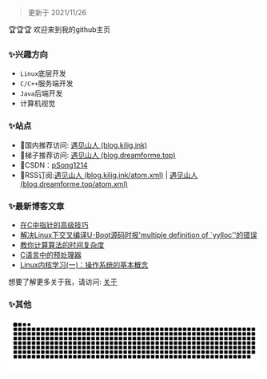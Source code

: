 > 更新于 2021/11/26

:trophy::trophy::trophy:
欢迎来到我的github主页

### ✨兴趣方向

- ``Linux``底层开发
- ``C/C++``服务端开发
- ``Java``后端开发
- 计算机视觉

### ✨站点

- 🎈国内推荐访问: [遇见山人 (blog.kilig.ink)](http://blog.kilig.ink/)
- 🎈梯子推荐访问: [遇见山人 (blog.dreamforme.top)](https://blog.dreamforme.top/)
- 🎈CSDN：[pSong1214](https://blog.csdn.net/weixin_42792088)
- 🎈RSS订阅:[遇见山人 (blog.kilig.ink/atom.xml)](http://blog.kilig.ink/atom.xml) | [遇见山人 (blog.dreamforme.top/atom.xml)](https://blog.dreamforme.top/atom.xml)

### ✨最新博客文章

<!-- BLOG-POST-LIST:START -->
- [在C中指针的高级技巧](http://1291945816.github.io/2021/12/10/%E5%9C%A8C%E4%B8%AD%E6%8C%87%E9%92%88%E7%9A%84%E9%AB%98%E7%BA%A7%E6%8A%80%E5%B7%A7/)
- [解决Linux下交叉编译U-Boot源码时报&#39;multiple definition of `yylloc&#39;&#39;的错误](http://1291945816.github.io/2021/12/01/%E8%A7%A3%E5%86%B3Linux%E4%B8%8B%E4%BA%A4%E5%8F%89%E7%BC%96%E8%AF%91U-Boot%E6%BA%90%E7%A0%81%E6%97%B6%E6%8A%A5'multiple%20definition%20of%20%60yylloc''%E7%9A%84%E9%94%99%E8%AF%AF/)
- [教你计算算法的时间复杂度](http://1291945816.github.io/2021/11/28/%E6%95%99%E4%BD%A0%E8%AE%A1%E7%AE%97%E7%AE%97%E6%B3%95%E7%9A%84%E6%97%B6%E9%97%B4%E5%A4%8D%E6%9D%82%E5%BA%A6/)
- [C语言中的预处理器](http://1291945816.github.io/2021/11/27/C%E8%AF%AD%E8%A8%80%E4%B8%AD%E7%9A%84%E9%A2%84%E5%A4%84%E7%90%86%E5%99%A8/)
- [Linux内核学习&lpar;一&rpar;：操作系统的基本概念](http://1291945816.github.io/2021/11/24/Linux%E5%86%85%E6%A0%B8%E5%AD%A6%E4%B9%A0-%E4%B8%80-%EF%BC%9A%E6%93%8D%E4%BD%9C%E7%B3%BB%E7%BB%9F%E7%9A%84%E5%9F%BA%E6%9C%AC%E6%A6%82%E5%BF%B5/)
<!-- BLOG-POST-LIST:END -->

想要了解更多关于我，请访问: [关于](http://blog.kilig.ink/about/)

### ✨其他

![](https://raw.githubusercontent.com/1291945816/1291945816/master/assets/github-contribution-grid-snake.svg)              


